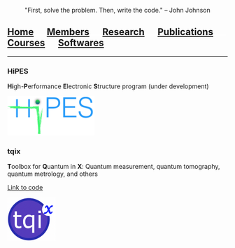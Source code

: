 <p align="center">
"First, solve the problem. Then, write the code." – John Johnson
</p>

## [Home](index.md)<img src="test_space.png" width="30" height="1">[Members](members.md)<img src="test_space.png" width="30" height="1">[Research](research.md)<img src="test_space.png" width="30" height="1">[Publications](publications.md)<img src="test_space.png" width="30" height="1">[Courses](courses.md)<img src="test_space.png" width="30" height="1">[<ins>Softwares</ins>](softwares.md)


<hr style="solid blue">

### HiPES
**Hi**gh-**P**erformance **E**lectronic **S**tructure program (under development)

<p align="left">
<img src="hipes.png" width="200" height="90">
</p>


### tqix
**T**oolbox for **Q**uantum in **X**: Quantum measurement, quantum tomography, quantum metrology, and others

[Link to code](https://vqisinfo.wixsite.com/tqix)

<p align="left">
<img src="tqix-logo.png" width="110" height="100">
</p>


